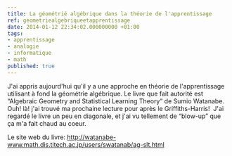 ```yaml
---
title: La géométrié algébrique dans la théorie de l'apprentissage
ref: geometriealgebriqueetapprentissage
date: 2014-01-12 22:34:02.000000000 +01:00
tags:
- apprentissage
- analogie
- informatique
- math
published: true
---
```


J'ai appris aujourd'hui qu'il y a une approche en théorie de l'apprentissage utilisant à fond la géométrie algébrique. Le livre que fait autorité est “Algebraic Geometry and Statistical Learning Theory” de Sumio Watanabe.  Ouh! là! j'ai trouvé ma prochaine lecture pour après le Griffiths-Harris!  J'ai regardé le livre un peu en diagonale, et j'ai vu tellement de “blow-up” que ça m'a fait chaud au coeur.

Le site web du livre: <http://watanabe-www.math.dis.titech.ac.jp/users/swatanab/ag-slt.html>
